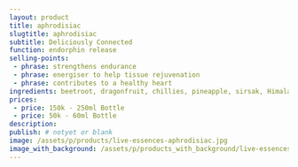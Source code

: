 ```yaml
---
layout: product
title: aphrodisiac
slugtitle: aphrodisiac
subtitle: Deliciously Connected
function: endorphin release
selling-points:
 - phrase: strengthens endurance
 - phrase: energiser to help tissue rejuvenation
 - phrase: contributes to a healthy heart
ingredients: beetroot, dragonfruit, chillies, pineapple, sirsak, Himalayan and sea salt.
prices:
 - price: 150k - 250ml Bottle
 - price: 50k - 60ml Bottle
description:
publish: # notyet or blank
image: /assets/p/products/live-essences-aphrodisiac.jpg
image_with_background: /assets/p/products_with_background/live-essences-aphrodisiac.jpg
---
```

